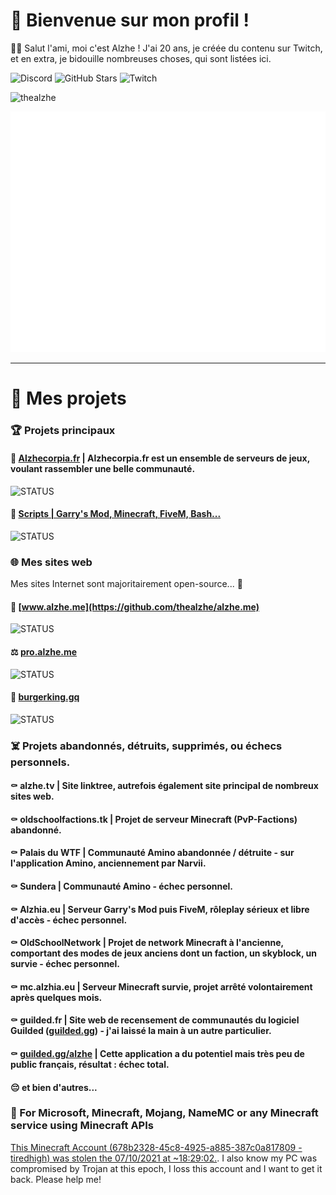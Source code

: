 # 👀 Bienvenue sur mon profil !

👋🏼 Salut l'ami, moi c'est Alzhe ! J'ai 20 ans, je créée du contenu sur Twitch, et en extra, je bidouille nombreuses choses, qui sont listées ici.

![Discord](https://img.shields.io/discord/1082401892677722282) ![GitHub Stars](https://img.shields.io/github/stars/thealzhe?affiliations=OWNER%2CCOLLABORATOR%2CORGANIZATION_MEMBER) ![Twitch](https://img.shields.io/twitch/status/alzhetv)

<img src="https://github-profile-trophy.vercel.app/?username=thealzhe&no-frame=true&&no-bg=true" alt="thealzhe"/>

![Metrics](/github-metrics.svg)

---

[s-released]: https://shields.io/badge/STATUS-RELEASED-brightgreen
[s-working]: https://shields.io/badge/STATUS-WORKING-green
[s-wip]: https://img.shields.io/badge/STATUS-WORK_IN_PROGRESS-yellow
[s-discontinued]: https://img.shields.io/badge/STATUS-DISCONTINUED-red

# 📰 Mes projets

### 🏆 Projets principaux
#### 🌱 [Alzhecorpia.fr](https://alzhecorpia.fr/) | Alzhecorpia.fr est un ensemble de serveurs de jeux, voulant rassembler une belle communauté.
![STATUS][s-wip]

#### 🧰 [Scripts | Garry's Mod, Minecraft, FiveM, Bash...](https://github.com/thealzhe/thealzhe/tree/main/scripts)
![STATUS][s-wip]

### 🌐 Mes sites web
Mes sites Internet sont majoritairement open-source... 👀

#### 🧪 [www.alzhe.me](https://github.com/thealzhe/alzhe.me)
![STATUS][s-wip]

#### ⚖️ [pro.alzhe.me](https://github.com/thealzhe/pro.alzhe.me)
![STATUS][s-wip]

#### 🤖 [burgerking.gq](https://github.com/thealzhe/burgerking.gq)
![STATUS][s-released]

### ☠️ Projets abandonnés, détruits, supprimés, ou échecs personnels.
#### ⚰️ alzhe.tv | Site linktree, autrefois également site principal de nombreux sites web.
#### ⚰️ oldschoolfactions.tk | Projet de serveur Minecraft (PvP-Factions) abandonné.
#### ⚰️ Palais du WTF | Communauté Amino abandonnée / détruite - sur l'application Amino, anciennement par Narvii.
#### ⚰️ Sundera | Communauté Amino - échec personnel.
#### ⚰️ Alzhia.eu | Serveur Garry's Mod puis FiveM, rôleplay sérieux et libre d'accès - échec personnel.
#### ⚰️ OldSchoolNetwork | Projet de network Minecraft à l'ancienne, comportant des modes de jeux anciens dont un faction, un skyblock, un survie - échec personnel.
#### ⚰️ mc.alzhia.eu | Serveur Minecraft survie, projet arrêté volontairement après quelques mois.
#### ⚰️ guilded.fr | Site web de recensement de communautés du logiciel Guilded ([guilded.gg](https://guilded.gg/)) - j'ai laissé la main à un autre particulier.
#### ⚰️ [guilded.gg/alzhe](https://www.guilded.gg/i/kdD06zvk) | Cette application a du potentiel mais très peu de public français, résultat : échec total.
#### 😔 et bien d'autres...

### 🚨 For Microsoft, Minecraft, Mojang, NameMC or any Minecraft service using Minecraft APIs
[This Minecraft Account (678b2328-45c8-4925-a885-387c0a817809 - tiredhigh) was stolen the 07/10/2021 at	~18:29:02.](https://fr.namemc.com/profile/Nournicat.3).
I also know my PC was compromised by Trojan at this epoch, I loss this account and I want to get it back. Please help me!
